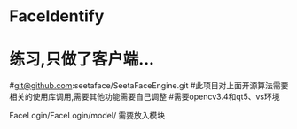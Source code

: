 # FaceIdentify


# 练习,只做了客户端...

#git@github.com:seetaface/SeetaFaceEngine.git
#此项目对上面开源算法需要相关的使用库调用,需要其他功能需要自己调整
#需要opencv3.4和qt5、vs环境


FaceLogin/FaceLogin/model/
需要放入模块
